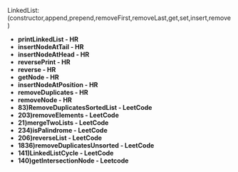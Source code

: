 LinkedList:(constructor,append,prepend,removeFirst,removeLast,get,set,insert,remove)
- **printLinkedList - HR**
- **insertNodeAtTail - HR**
- **insertNodeAtHead - HR**
- **reversePrint - HR**
- **reverse - HR**
- **getNode - HR**
- **insertNodeAtPosition - HR**
- **removeDuplicates - HR**
- **removeNode - HR**
- **83)RemoveDuplicatesSortedList - LeetCode**
- **203)removeElements - LeetCode**
- **21)mergeTwoLists - LeetCode**
- **234)isPalindrome - LeetCode**
- **206)reverseList - LeetCode**
- **1836)removeDuplicatesUnsorted - LeetCode**
- **141)LinkedListCycle - LeetCode**
- **140)getIntersectionNode - Leetcode**
